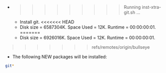 * >>>>>>>>> Running inst-xtra-git.sh ...
  * Install git.
<<<<<<< HEAD
  * Disk size = 6587304K. Space Used = 12K. Runtime = 00:00:00:01.
=======
  * Disk size = 6926016K. Space Used = 12K. Runtime = 00:00:00:01.
>>>>>>> refs/remotes/origin/bullseye
  * The following NEW packages will be installed:
  ```bash
git*
  ```
